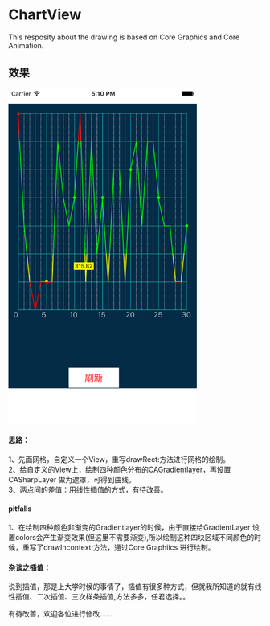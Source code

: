 # ChartView
This resposity about the drawing is based on Core Graphics and Core Animation.

## 效果
<img src="./pics/model.png" width = "375" height = "667" alt="图片名称" align=center/>  


#### 思路：
1、先画网格，自定义一个View，重写drawRect:方法进行网格的绘制。    
2、给自定义的View上，绘制四种颜色分布的CAGradientlayer，再设置CASharpLayer 做为遮罩，可得到曲线。    
3、两点间的差值：用线性插值的方式，有待改善。

#### pitfalls
1、在绘制四种颜色非渐变的Gradientlayer的时候，由于直接给GradientLayer 设置colors会产生渐变效果(但这里不需要渐变),所以绘制这种四块区域不同颜色的时候，重写了drawIncontext:方法，通过Core Graphiics 进行绘制。    

#### 杂谈之插值：
说到插值，那是上大学时候的事情了，插值有很多种方式，但就我所知道的就有线性插值、二次插值、三次样条插值,方法多多，任君选择。。

有待改善，欢迎各位进行修改......

